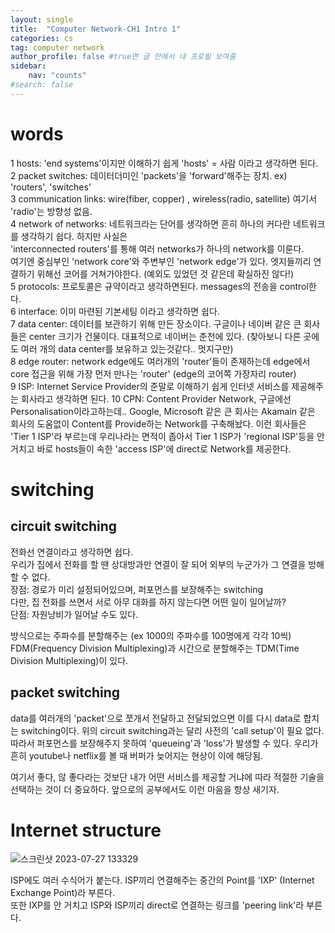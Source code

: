 ```yaml
---
layout: single
title:  "Computer Network-CH1 Intro 1"
categories: cs
tag: computer network
author_profile: false #true면 글 안에서 내 프로필 보여줌
sidebar:
    nav: "counts"
#search: false
---
```


# words

1 hosts: 'end systems'이지만 이해하기 쉽게 'hosts' = 사람 이라고 생각하면 된다.   
2 packet switches: 데이터더미인 'packets'을 'forward'해주는 장치. ex) 'routers', 'switches'   
3 communication links: wire(fiber, copper) , wireless(radio, satellite) 여기서 'radio'는 방향성 없음.   
4 network of networks: 네트워크라는 단어를 생각하면 흔히 하나의 커다란 네트워크를 생각하기 쉽다. 하지만 사실은   
'interconnected routers'를 통해 여러 networks가 하나의 network를 이룬다.   
여기엔 중심부인 'network core'와 주변부인 'network edge'가 있다. 엣지들끼리 연결하기 위해선 코어를 거쳐가야한다.
(예외도 있었던 것 같은데 확실하진 않다!)   
5 protocols: 프로토콜은 규약이라고 생각하면된다. messages의 전송을 control한다.     
6 interface: 이미 마련된 기본세팅 이라고 생각하면 쉽다.   
7 data center: 데이터를 보관하기 위해 만든 장소이다. 구글이나 네이버 같은 큰 회사들은 center 크기가 건물이다. 대표적으로 네이버는 춘천에 있다.
(찾아보니 다른 곳에도 여러 개의 data center를 보유하고 있는것같다.. 멋지구만)   
8 edge router: network edge에도 여러개의 'router'들이 존재하는데 edge에서 core 접근을 위해 가장 먼저 만나는 'router' (edge의 코어쪽 가장자리 router)   
9 ISP: Internet Service Provider의 준말로 이해하기 쉽게 인터넷 서비스를 제공해주는 회사라고 생각하면 된다.
10 CPN: Content Provider Network, 구글에선 Personalisation이라고하는데.. Google, Microsoft 같은 큰 회사는 Akamain 같은 회사의 도움없이 Content를 Provide하는 Network를 구축해놨다. 이런 회사들은 'Tier 1 ISP'라 부르는데 우리나라는 면적이 좁아서 Tier 1 ISP가 'regional ISP'등을 안 거치고 바로 hosts들이 속한 'access ISP'에 direct로 Network를 제공한다.   

# switching

## circuit switching
전화선 연결이라고 생각하면 쉽다.   
우리가 집에서 전화를 할 땐 상대방과만 연결이 잘 되어 외부의 누군가가 그 연결을 방해 할 수 없다.   
장점: 경로가 미리 설정되어있으며, 퍼포먼스를 보장해주는 switching   
다만, 집 전화를 쓰면서 서로 아무 대화를 하지 않는다면 어떤 일이 일어날까?   
단점: 자원낭비가 일어날 수도 있다.

방식으로는 주파수를 분할해주는 (ex 1000의 주파수를 100명에게 각각 10씩) FDM(Frequency Division Multiplexing)과 
시간으로 분할해주는 TDM(Time Division Multiplexing)이 있다.

## packet switching
data를 여러개의 'packet'으로 쪼개서 전달하고 전달되었으면 이를 다시 data로 합치는 switching이다.
위의 circuit switching과는 달리 사전의 'call setup'이 필요 없다.
따라서 퍼포먼스를 보장해주지 못하여 'queueing'과 'loss'가 발생할 수 있다. 우리가 흔히 youtube나 netflix를 볼 때 버퍼가 늦어지는 현상이 이에 해당됨.   

여기서 좋다, 않 좋다라는 것보단 내가 어떤 서비스를 제공할 거냐에 따라 적절한 기술을 선택하는 것이 더 중요하다. 앞으로의 공부에서도 이런 마음을 항상 새기자.

# Internet structure

![스크린샷 2023-07-27 133329](https://github.com/jwjungwoo/jwjungwoo.github.io/assets/140131247/9cb4337f-f738-4ef8-b601-1204770bd82b)

ISP에도 여러 수식어가 붙는다. ISP끼리 연결해주는 중간의 Point를 'IXP' (Internet Exchange Point)라 부른다.   
또한 IXP를 안 거치고 ISP와 ISP끼리 direct로 연결하는 링크를 'peering link'라 부른다.
